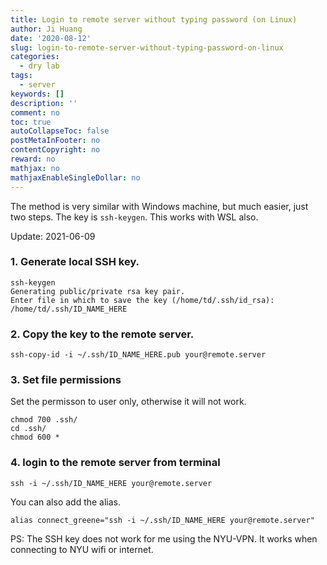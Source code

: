 ```yaml
---
title: Login to remote server without typing password (on Linux)
author: Ji Huang
date: '2020-08-12'
slug: login-to-remote-server-without-typing-password-on-linux
categories:
  - dry lab
tags:
  - server
keywords: []
description: ''
comment: no
toc: true
autoCollapseToc: false
postMetaInFooter: no
contentCopyright: no
reward: no
mathjax: no
mathjaxEnableSingleDollar: no
---
```



The method is very similar with Windows machine, but much easier, just two steps. The key is `ssh-keygen`. This works with WSL also.

Update: 2021-06-09


### 1. Generate local SSH key.

```shell
ssh-keygen
Generating public/private rsa key pair.
Enter file in which to save the key (/home/td/.ssh/id_rsa): /home/td/.ssh/ID_NAME_HERE
```

### 2. Copy the key to the remote server.

```shell
ssh-copy-id -i ~/.ssh/ID_NAME_HERE.pub your@remote.server
```

### 3. Set file permissions

Set the permisson to user only, otherwise it will not work.

```shell
chmod 700 .ssh/
cd .ssh/
chmod 600 *
```

### 4. login to the remote server from terminal

```shell
ssh -i ~/.ssh/ID_NAME_HERE your@remote.server
```

You can also add the alias.

```shell
alias connect_greene="ssh -i ~/.ssh/ID_NAME_HERE your@remote.server"
```

PS: The SSH key does not work for me using the NYU-VPN. It works when connecting to NYU wifi or internet. 